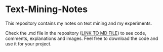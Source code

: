 # Text-Mining-Notes
This repository contains my notes on text mining and my experiments.

Check the .md file in the repository ([LINK TO MD FILE](https://github.com/michelucci/Text-Mining-Notes/blob/master/text-mining-notes.md)) to see code, comments, explanations and images. Feel free to download the code and use it for your project. 
